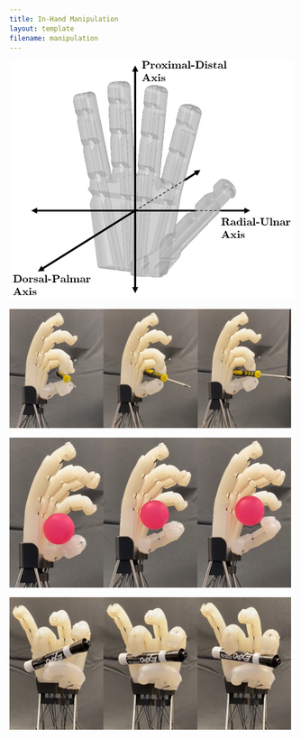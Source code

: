 ```yaml
---
title: In-Hand Manipulation
layout: template
filename: manipulation
--- 
```


![NewManipulationAxes](./images/InHandManipulation/NewManipulationAxes.PNG)

![FlippingScrewdriver](./images/InHandManipulation/FlippingScrewdriver.png)

![RollingBall](./images/InHandManipulation/RollingBall.png)

![RotatingMarker](./images/InHandManipulation/RotatingMarker.png)